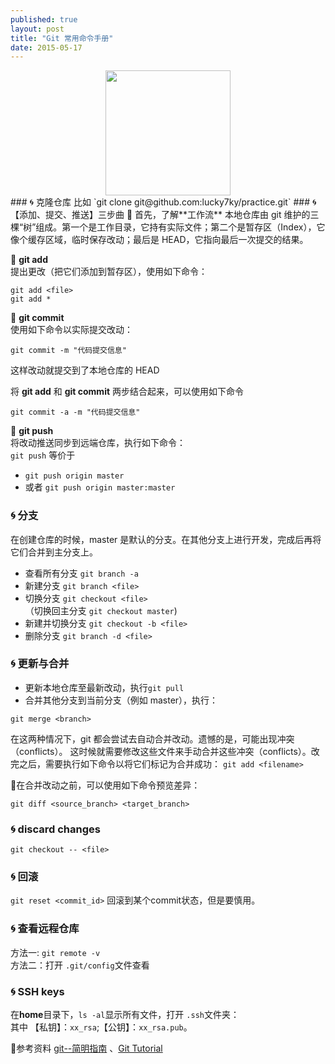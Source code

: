 ```yaml
---
published: true
layout: post
title: "Git 常用命令手册"
date: 2015-05-17
---
```


<center>
 <img src="http://7xloce.com1.z0.glb.clouddn.com/515b86be7dbb921080c193fa50c4065f.jpg" style="width:200px"/>
</center>
### 🌀 克隆仓库  
比如  
`git clone git@github.com:lucky7ky/practice.git`  
### 🌀【添加、提交、推送】三步曲  
🌺 首先，了解**工作流**    
本地仓库由 git 维护的三棵“树”组成。第一个是工作目录，它持有实际文件；第二个是暂存区（Index），它像个缓存区域，临时保存改动；最后是 HEAD，它指向最后一次提交的结果。    

🌲 **git add**     
提出更改（把它们添加到暂存区），使用如下命令：

`git add <file>`  
`git add *`  

🌲 **git commit**  
使用如下命令以实际提交改动： 
      
`git commit -m "代码提交信息"`   
 
这样改动就提交到了本地仓库的 HEAD  

将 **git add** 和 **git commit** 两步结合起来，可以使用如下命令  

`git commit -a -m "代码提交信息"`

🌲 **git push**   
将改动推送同步到远端仓库，执行如下命令：    
  `git push` 等价于

+ `git push origin master`
+ 或者 `git push origin master:master`  

### 🌀 分支 
在创建仓库的时候，master 是默认的分支。在其他分支上进行开发，完成后再将它们合并到主分支上。
     
+ 查看所有分支 `git branch -a`
+ 新建分支 `git branch <file>`
+ 切换分支 `git checkout <file>`  
（切换回主分支 `git checkout master`)
+ 新建并切换分支 `git checkout -b <file>`
+ 删除分支 `git branch -d <file>`

### 🌀 更新与合并
+ 更新本地仓库至最新改动，执行`git pull`
+ 合并其他分支到当前分支（例如 master），执行：  

`git merge <branch>`

在这两种情况下，git 都会尝试去自动合并改动。遗憾的是，可能出现冲突（conflicts）。 这时候就需要修改这些文件来手动合并这些冲突（conflicts）。改完之后，需要执行如下命令以将它们标记为合并成功：  `git add <filename>`  

🌲在合并改动之前，可以使用如下命令预览差异：  

`git diff <source_branch> <target_branch>`
### 🌀 discard changes
`git checkout -- <file>`
### 🌀 回滚
`git reset <commit_id>`
回滚到某个commit状态，但是要慎用。

### 🌀 查看远程仓库  
方法一: `git remote -v`   
方法二：打开 `.git/config`文件查看

### 🌀 SSH keys
在**home**目录下，`ls -al`显示所有文件，打开 `.ssh`文件夹：  
其中 【私钥】：`xx_rsa`;【公钥】：`xx_rsa.pub`。



📒参考资料
[git--简明指南] 、[Git Tutorial]

  


[git--简明指南]:http://rogerdudler.github.io/git-guide/index.zh.html
[Git Tutorial]:https://blog.udemy.com/git-tutorial-a-comprehensive-guide
